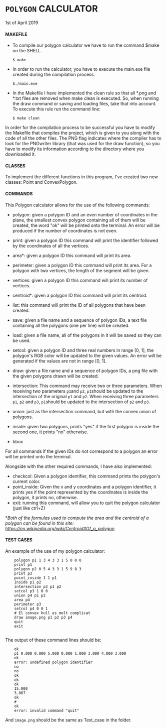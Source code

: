 # `POLYGON` CALCULATOR	

1st of April 2019



#### **MAKEFILE**

- To compile our polygon calculator we have to run the command $make on the SHELL.

  `$ make`

- In order to run the calculator, you have to execute the main.exe file created during the compilation process.

  `$./main.exe`

- In the Makefile I have implemented the clean rule so that all *.png and *.txt files are removed when make clean is executed.  So, when running the draw command or saving and loading files, take that into account. To execute this rule run the command line:

  `$ make clean`

In order for the compilation process to be successful you have to modify the Makefile that compiles the project, which is given to you along with the code of all the other files. The PNG flag indicates where the compiler has to look for the PNGwriter library (that was used for the draw function), so you have to modify its information according to the directory where you downloaded it.





#### **CLASSES**

To implement the different functions in this program, I've created two new classes: Point and ConvexPolygon.



#### **COMMANDS**

This Polygon calculator allows for the use of the following commands:
- polygon: given a polygon ID and an even number of coordinates in the plane, the smallest convex polygon containing all of them will be created, the word "ok" will be printed onto the terminal. An error will be produced if the number of coordinates is not even.

- print: given a polygon ID this command will print the identifier followed by the coordinates of all the vertices.

- area*: given a polygon ID this command will print its area.

- perimeter: given a polygon ID this command will print its area. For a polygon with two vertices, the length of the segment will be given.

- vertices: given a polygon ID this command will print its number of vertices. 

- centroid*: given a polygon ID this command will print its centroid.

- list: this command will print the ID of all polygons that have been created.

- save: given a file name and a sequence of polygon IDs, a text file containing all the polygons (one per line) will be created.

- load: given a file name, all of the polygons in it will be saved so they can be used.

- setcol: given a polygon ID and three real numbers in range [0, 1], the polygon's RGB color will be updated to the given values. An error will be generated if the values are not in range [0, 1].

- draw: given a file name and a sequence of polygon IDs, a png file with the given polygons drawn will be created.

- intersection: This command may receive two or three parameters. When receiving two parameters `p1`and `p2`, `p1`should be updated to the intersection of the original `p1` and `p2`. When receiving three parameters `p1`, `p2` and `p3`, `p1`should be updated to the intersection of `p2` and `p3`.

- union: just as the intersection command, but with the convex union of polygons.

- inside: given two polygons, prints "yes" if the first polygon is inside the second one, it prints "no" otherwise. 

- bbox

  

For all commands if the given IDs do not correspond to a polygon an error will be printed onto the terminal.

Alongside with the other required commands, I have also implemented:
- checkcol: Given a polygon identifier, this command prints the polygon's current color.
- point_inside: Given the x and y coordinates and a polygon identifier, it prints yes if the point represented by the coordinates is inside the polygon, it prints no, otherwise.
- exit: running this command, will allow you to quit the polygon calculator (just like ctrl+Z)

**Both of the formulas used to compute the area and the centroid of a polygon can be found in this site:*
*https://en.wikipedia.org/wiki/Centroid#Of_a_polygon*



#### TEST CASES

An example of the use of my polygon calculator:

```
    polygon p1 1 3 4 3 3 1 5 0 0 0 
    print p1
    polygon p2 0 5 4 3 3 1 5 9 8 3
    print p3
    point_inside 1 1 p1
    inside p1 p2
    intersection p3 p1 p2
    setcol p3 1 0 0
    union p4 p1 p2
    area p4
    perimeter p3
    setcol p4 0 0 1
    # El convex hull es molt complicat
    draw image.png p1 p2 p3 p4
    quit
    exit


```

The output of these command lines should be:

```
    ok
    p1 0.000 0.000 5.000 0.000 1.000 3.000 4.000 3.000 
    ok
    error: undefined polygon identifier
    no
    no
    ok
    ok
    ok
    15.000
    3.867
    ok
    #
    ok
    error: invalid command "quit"

```



And `image.png` should be the same as Test_case in the folder.

